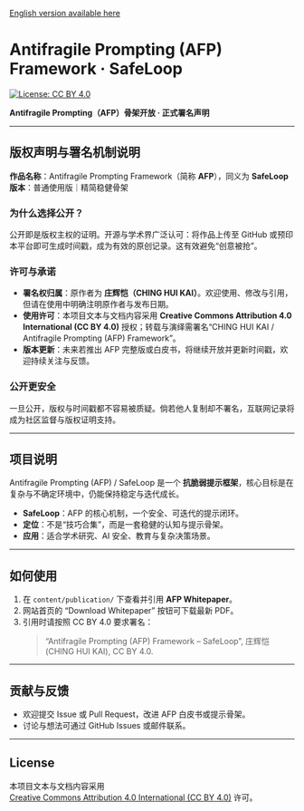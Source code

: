 [English version available here](README.en.md)

# Antifragile Prompting (AFP) Framework · SafeLoop

[![License: CC BY 4.0](https://img.shields.io/badge/License-CC%20BY%204.0-lightgrey.svg)](https://creativecommons.org/licenses/by/4.0/)

**Antifragile Prompting（AFP）骨架开放 · 正式署名声明**

---

## 版权声明与署名机制说明

**作品名称**：Antifragile Prompting Framework（简称 **AFP**），同义为 **SafeLoop**  
**版本**：普通使用版｜精简稳健骨架  

### 为什么选择公开？
公开即是版权主权的证明。开源与学术界广泛认可：将作品上传至 GitHub 或预印本平台即可生成时间戳，成为有效的原创记录。这有效避免“创意被抢”。  

### 许可与承诺
- **署名权归属**：原作者为 **庄辉恺（CHING HUI KAI）**。欢迎使用、修改与引用，但请在使用中明确注明原作者与发布日期。  
- **使用许可**：本项目文本与文档内容采用 **Creative Commons Attribution 4.0 International (CC BY 4.0)** 授权；转载与演绎需署名“CHING HUI KAI / Antifragile Prompting (AFP) Framework”。  
- **版本更新**：未来若推出 AFP 完整版或白皮书，将继续开放并更新时间戳，欢迎持续关注与反馈。  

### 公开更安全
一旦公开，版权与时间戳都不容易被质疑。倘若他人复制却不署名，互联网记录将成为社区监督与版权证明支持。  

---

## 项目说明

Antifragile Prompting (AFP) / SafeLoop 是一个 **抗脆弱提示框架**，核心目标是在复杂与不确定环境中，仍能保持稳定与迭代成长。  

- **SafeLoop**：AFP 的核心机制，一个安全、可迭代的提示闭环。  
- **定位**：不是“技巧合集”，而是一套稳健的认知与提示骨架。  
- **应用**：适合学术研究、AI 安全、教育与复杂决策场景。  

---

## 如何使用

1. 在 `content/publication/` 下查看并引用 **AFP Whitepaper**。  
2. 网站首页的 “Download Whitepaper” 按钮可下载最新 PDF。  
3. 引用时请按照 CC BY 4.0 要求署名：  
   > “Antifragile Prompting (AFP) Framework – SafeLoop”, 庄辉恺 (CHING HUI KAI), CC BY 4.0.  

---

## 贡献与反馈

- 欢迎提交 Issue 或 Pull Request，改进 AFP 白皮书或提示骨架。  
- 讨论与想法可通过 GitHub Issues 或邮件联系。  

---

## License

本项目文本与文档内容采用  
[Creative Commons Attribution 4.0 International (CC BY 4.0)](https://creativecommons.org/licenses/by/4.0/) 许可。

